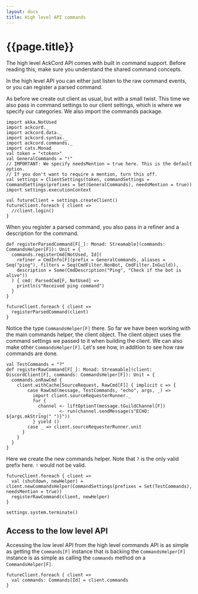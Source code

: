 ```yaml
---
layout: docs
title: High level API commands
---
```


# {{page.title}}
The high level AckCord API comes with built in command support. Before reading this, make sure you understand the shared command concepts.

In the high level API you can either just listen to the raw command events, or you can register a parsed command.

As before we create out client as usual, but with a small twist. This time we also pass in command settings to our client settings, which is where we specify our categories. We also import the commands package.
```tut:silent
import akka.NotUsed
import ackcord._
import ackcord.data._
import ackcord.syntax._
import ackcord.commands._
import cats.Monad
val token = "<token>"
val GeneralCommands = "!"
// IMPORTANT: We specify needsMention = true here. This is the default option.
// If you don't want to require a mention, turn this off.
val settings = ClientSettings(token, commandSettings = CommandSettings(prefixes = Set(GeneralCommands), needsMention = true))
import settings.executionContext

val futureClient = settings.createClient()
futureClient.foreach { client =>
  //client.login()
}
```

When you register a parsed command, you also pass in a refiner and a description for the command.
```tut
def registerParsedCommand[F[_]: Monad: Streamable](commands: CommandsHelper[F]): Unit = {
  commands.registerCmd[NotUsed, Id](
  	refiner = CmdInfo[F](prefix = GeneralCommands, aliases = Seq("ping"), filters = Seq(CmdFilter.NonBot, CmdFilter.InGuild)),
    description = Some(CmdDescription("Ping", "Check if the bot is alive"))
  ) { cmd: ParsedCmd[F, NotUsed] =>
    println(s"Received ping command")
  }
}

futureClient.foreach { client =>
  registerParsedCommand(client)
}
```

Notice the type `CommandsHelper[F]` there. So far we have been working with the main commands helper, the client object. The client object uses the command settings we passed to it when building the client. We can also make other `CommandsHelper[F]`. Let's see how, in addition to see how raw commands are done.

```tut
val TestCommands = "?"
def registerRawCommand[F[_]: Monad: Streamable](client: DiscordClient[F], commands: CommandsHelper[F]): Unit = {
  commands.onRawCmd {
    client.withCache[SourceRequest, RawCmd[F]] { implicit c => {
        case RawCmd(message, TestCommands, "echo", args, _) =>
          import client.sourceRequesterRunner._
          for {
            channel <- liftOptionT(message.tGuildChannel[F])
            _       <- run(channel.sendMessage(s"ECHO: ${args.mkString(" ")}"))
          } yield ()
        case _ => client.sourceRequesterRunner.unit
      }
    }
  }
}

```

Here we create the new commands helper. Note that `?` is the only valid prefix here. `!` would not be valid.
```tut
futureClient.foreach { client =>
  val (shutdown, newHelper) = client.newCommandsHelper(CommandSettings(prefixes = Set(TestCommands), needsMention = true))
  registerRawCommand(client, newHelper)
}
```

```tut:invisible
settings.system.terminate()
```

## Access to the low level API
Accessing the low level API from the high level commands API is as simple as getting the `Commands[F]` instance that is backing the `CommandsHelper[F]` instance is as simple as calling the `commands` method on a `CommandsHelper[F]`.
```tut
futureClient.foreach { client =>
  val commands: Commands[Id] = client.commands
}
```